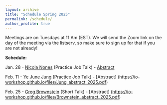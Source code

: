 ```yaml
---
layout: archive
title: "Schedule Spring 2025"
permalink: /schedule/
author_profile: true
---
```

Meetings are on Tuesdays at 11 Am (EST). We will send the Zoom link on the day of the meeting via the listserv, so make sure to sign up for that if you are not already!

**Schedule:**

Jan. 28 - [Nicola Nones](https://www.nicolanones.com/) (Practice Job Talk) - [Abstract](https://io-workshop.github.io/files/Nones_abstract_2025.pdf)


Feb. 11 - [Ye June Jung](https://www.yejunejungpoli.com) (Practice Job Talk) - [Abstract] (https://io-workshop.github.io/files/Jung_abstract_2025.pdf)


Feb. 25 - [Greg Brownstein](https://www.gregbrownstein.com) (Short Talk) - [Abstract] (https://io-workshop.github.io/files/Brownstein_abstract_2025.pdf)





<!--
Dec. 4 - [Do Young Gong](https://dygong2.github.io/doyounggong/)

"[Timing Matters: The Impact of DDR Implementation on Non-State Conflicts](https://io-workshop.github.io/files/Gong_and_Cho-Timing_Matters.pdf)" by Do Young Gong and Jaeseok Cho
-->